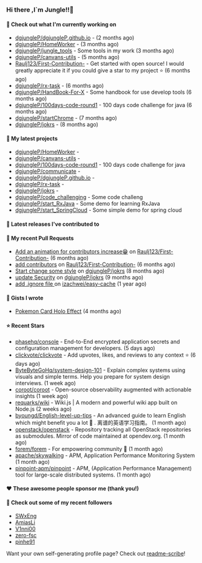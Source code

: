### Hi there ,I`m Jungle!!👋

#### 👷 Check out what I'm currently working on

- [dgjungleP/dgjungleP.github.io](https://github.com/dgjungleP/dgjungleP.github.io) -  (2 months ago)
- [dgjungleP/HomeWorker](https://github.com/dgjungleP/HomeWorker) -  (3 months ago)
- [dgjungleP/jungle_tools](https://github.com/dgjungleP/jungle_tools) - Some tools in my work (3 months ago)
- [dgjungleP/canvans-utils](https://github.com/dgjungleP/canvans-utils) -  (5 months ago)
- [Raulj123/First-Contribution-](https://github.com/Raulj123/First-Contribution-) - Get started with open source! I would greatly appreciate it if you could give a star to my project ⭐ (6 months ago)
- [dgjungleP/rx-task](https://github.com/dgjungleP/rx-task) -  (6 months ago)
- [dgjungleP/HandBook-For-X](https://github.com/dgjungleP/HandBook-For-X) - Some handbook for use develop tools (6 months ago)
- [dgjungleP/100days-code-round1](https://github.com/dgjungleP/100days-code-round1) - 100 days code challenge for java (6 months ago)
- [dgjungleP/startChrome](https://github.com/dgjungleP/startChrome) -  (7 months ago)
- [dgjungleP/jokrs](https://github.com/dgjungleP/jokrs) -  (8 months ago)

#### 🌱 My latest projects

- [dgjungleP/HomeWorker](https://github.com/dgjungleP/HomeWorker) - 
- [dgjungleP/canvans-utils](https://github.com/dgjungleP/canvans-utils) - 
- [dgjungleP/100days-code-round1](https://github.com/dgjungleP/100days-code-round1) - 100 days code challenge for java
- [dgjungleP/communicate](https://github.com/dgjungleP/communicate) - 
- [dgjungleP/dgjungleP.github.io](https://github.com/dgjungleP/dgjungleP.github.io) - 
- [dgjungleP/rx-task](https://github.com/dgjungleP/rx-task) - 
- [dgjungleP/jokrs](https://github.com/dgjungleP/jokrs) - 
- [dgjungleP/code_challenging](https://github.com/dgjungleP/code_challenging) - Some code challeng
- [dgjungleP/start_RxJava](https://github.com/dgjungleP/start_RxJava) - Some demo for learning RxJava
- [dgjungleP/start_SpringCloud](https://github.com/dgjungleP/start_SpringCloud) - Some simple demo for spring cloud 

#### 🔭 Latest releases I've contributed to


#### 🔨 My recent Pull Requests

- [Add  an animation for contributors increase😁](https://github.com/Raulj123/First-Contribution-/pull/4) on [Raulj123/First-Contribution-](https://github.com/Raulj123/First-Contribution-) (6 months ago)
- [add contributors](https://github.com/Raulj123/First-Contribution-/pull/3) on [Raulj123/First-Contribution-](https://github.com/Raulj123/First-Contribution-) (6 months ago)
- [Start change some style](https://github.com/dgjungleP/jokrs/pull/2) on [dgjungleP/jokrs](https://github.com/dgjungleP/jokrs) (8 months ago)
- [update Security](https://github.com/dgjungleP/jokrs/pull/1) on [dgjungleP/jokrs](https://github.com/dgjungleP/jokrs) (9 months ago)
- [add .ignore file ](https://github.com/izachwei/easy-cache/pull/2) on [izachwei/easy-cache](https://github.com/izachwei/easy-cache) (1 year ago)


#### 📓 Gists I wrote

- [Pokemon Card Holo Effect](https://gist.github.com/5870cd3bb091268b3485debc5f3cec36) (4 months ago)

#### ⭐ Recent Stars

- [phasehq/console](https://github.com/phasehq/console) - End-to-End encrypted application secrets and configuration management for developers. (5 days ago)
- [clickvote/clickvote](https://github.com/clickvote/clickvote) - Add upvotes, likes, and reviews to any context ⭐️ (6 days ago)
- [ByteByteGoHq/system-design-101](https://github.com/ByteByteGoHq/system-design-101) - Explain complex systems using visuals and simple terms. Help you prepare for system design interviews. (1 week ago)
- [coroot/coroot](https://github.com/coroot/coroot) - Open-source observability augmented with actionable insights (1 week ago)
- [requarks/wiki](https://github.com/requarks/wiki) - Wiki.js | A modern and powerful wiki app built on Node.js (2 weeks ago)
- [byoungd/English-level-up-tips](https://github.com/byoungd/English-level-up-tips) - An advanced guide to learn English which might benefit you a lot 🎉 .  离谱的英语学习指南。 (1 month ago)
- [openstack/openstack](https://github.com/openstack/openstack) - Repository tracking all OpenStack repositories as submodules. Mirror of code maintained at opendev.org. (1 month ago)
- [forem/forem](https://github.com/forem/forem) - For empowering community 🌱 (1 month ago)
- [apache/skywalking](https://github.com/apache/skywalking) - APM, Application Performance Monitoring System (1 month ago)
- [pinpoint-apm/pinpoint](https://github.com/pinpoint-apm/pinpoint) - APM, (Application Performance Management) tool for large-scale distributed systems.  (1 month ago)

#### ❤️ These awesome people sponsor me (thank you!)


#### 👯 Check out some of my recent followers

- [SWxEng](https://github.com/SWxEng)
- [AmiasLi](https://github.com/AmiasLi)
- [V1nni00](https://github.com/V1nni00)
- [zero-fsc](https://github.com/zero-fsc)
- [pinhe91](https://github.com/pinhe91)

Want your own self-generating profile page? Check out [readme-scribe](https://github.com/muesli/readme-scribe)!
